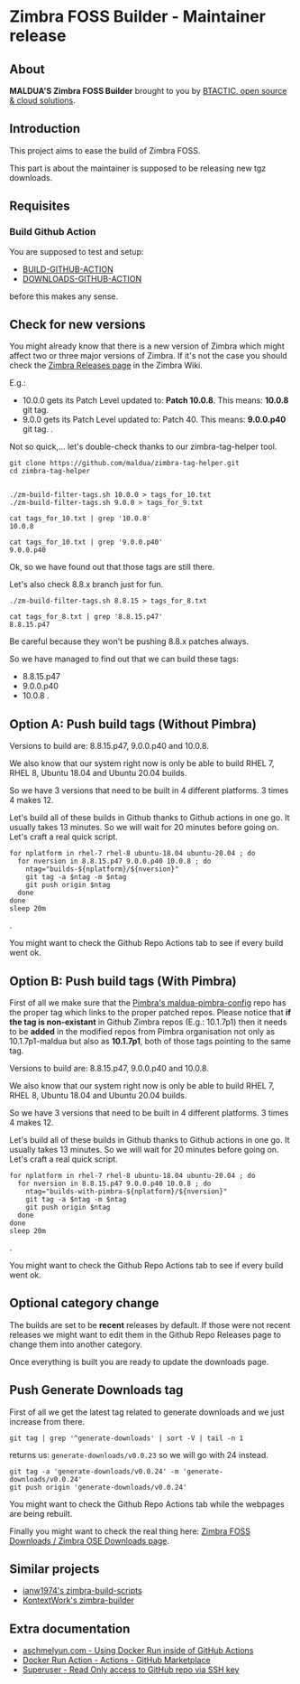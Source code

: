 # Zimbra FOSS Builder - Maintainer release

## About

**MALDUA'S Zimbra FOSS Builder** brought to you by [BTACTIC, open source & cloud solutions](https://www.btactic.com).

## Introduction

This project aims to ease the build of Zimbra FOSS.

This part is about the maintainer is supposed to be releasing new tgz downloads.

## Requisites

### Build Github Action

You are supposed to test and setup:

- [BUILD-GITHUB-ACTION](BUILD-GITHUB-ACTION.md)
- [DOWNLOADS-GITHUB-ACTION](DOWNLOADS-GITHUB-ACTION.md)

before this makes any sense.

## Check for new versions

You might already know that there is a new version of Zimbra which might affect two or three major versions of Zimbra. If it's not the case you should check the [Zimbra Releases page](https://wiki.zimbra.com/wiki/Zimbra_Releases) in the Zimbra Wiki.

E.g.:
- 10.0.0 gets its Patch Level updated to: **Patch 10.0.8**. This means: **10.0.8** git tag.
- 9.0.0 gets its Patch Level updated to: Patch 40. This means: **9.0.0.p40** git tag.
.

Not so quick,... let's double-check thanks to our zimbra-tag-helper tool.

```
git clone https://github.com/maldua/zimbra-tag-helper.git
cd zimbra-tag-helper


./zm-build-filter-tags.sh 10.0.0 > tags_for_10.txt
./zm-build-filter-tags.sh 9.0.0 > tags_for_9.txt

cat tags_for_10.txt | grep '10.0.8'
10.0.8

cat tags_for_10.txt | grep '9.0.0.p40'
9.0.0.p40
```

Ok, so we have found out that those tags are still there.

Let's also check 8.8.x branch just for fun.
```
./zm-build-filter-tags.sh 8.8.15 > tags_for_8.txt

cat tags_for_8.txt | grep '8.8.15.p47'
8.8.15.p47
```

Be careful because they won't be pushing 8.8.x patches always.

So we have managed to find out that we can build these tags:

- 8.8.15.p47
- 9.0.0.p40
- 10.0.8
.

## Option A: Push build tags (Without Pimbra)

Versions to build are: 8.8.15.p47, 9.0.0.p40 and 10.0.8.

We also know that our system right now is only be able to build RHEL 7, RHEL 8, Ubuntu 18.04 and Ubuntu 20.04 builds.

So we have 3 versions that need to be built in 4 different platforms. 3 times 4 makes 12.

Let's build all of these builds in Github thanks to Github actions in one go. It usually takes 13 minutes. So we will wait for 20 minutes before going on.
Let's craft a real quick script.

```
for nplatform in rhel-7 rhel-8 ubuntu-18.04 ubuntu-20.04 ; do
  for nversion in 8.8.15.p47 9.0.0.p40 10.0.8 ; do
    ntag="builds-${nplatform}/${nversion}"
    git tag -a $ntag -m $ntag
    git push origin $ntag
  done
done
sleep 20m
```
.

You might want to check the Github Repo Actions tab to see if every build went ok.

## Option B: Push build tags (With Pimbra)

First of all we make sure that the [Pimbra's maldua-pimbra-config](https://github.com/maldua-pimbra/maldua-pimbra-config) repo has the proper tag which links to the proper patched repos.
Please notice that **if the tag is non-existant** in Github Zimbra repos (E.g.: 10.1.7p1) then it needs to be **added** in the modified repos from Pimbra organisation not only as 10.1.7p1-maldua but also as **10.1.7p1**, both of those tags pointing to the same tag.

Versions to build are: 8.8.15.p47, 9.0.0.p40 and 10.0.8.

We also know that our system right now is only be able to build RHEL 7, RHEL 8, Ubuntu 18.04 and Ubuntu 20.04 builds.

So we have 3 versions that need to be built in 4 different platforms. 3 times 4 makes 12.

Let's build all of these builds in Github thanks to Github actions in one go. It usually takes 13 minutes. So we will wait for 20 minutes before going on.
Let's craft a real quick script.

```
for nplatform in rhel-7 rhel-8 ubuntu-18.04 ubuntu-20.04 ; do
  for nversion in 8.8.15.p47 9.0.0.p40 10.0.8 ; do
    ntag="builds-with-pimbra-${nplatform}/${nversion}"
    git tag -a $ntag -m $ntag
    git push origin $ntag
  done
done
sleep 20m
```
.

You might want to check the Github Repo Actions tab to see if every build went ok.

## Optional category change

The builds are set to be **recent** releases by default. If those were not recent releases we might want to edit them in the Github Repo Releases page to change them into another category.

Once everything is built you are ready to update the downloads page.

## Push Generate Downloads tag

First of all we get the latest tag related to generate downloads and we just increase from there.

```
git tag | grep '^generate-downloads' | sort -V | tail -n 1
```
returns us: `generate-downloads/v0.0.23` so we will go with 24 instead.

```
git tag -a 'generate-downloads/v0.0.24' -m 'generate-downloads/v0.0.24'
git push origin 'generate-downloads/v0.0.24'
```

You might want to check the Github Repo Actions tab while the webpages are being rebuilt.

Finally you might want to check the real thing here: [Zimbra FOSS Downloads / Zimbra OSE Downloads page](https://maldua.github.io/zimbra-foss-builder/downloads.html).

## Similar projects

- [ianw1974's zimbra-build-scripts](https://github.com/ianw1974/zimbra-build-scripts)
- [KontextWork's zimbra-builder](https://github.com/KontextWork/zimbra-builder)

## Extra documentation

- [aschmelyun.com - Using Docker Run inside of GitHub Actions](https://aschmelyun.com/blog/using-docker-run-inside-of-github-actions/)
- [Docker Run Action - Actions - GitHub Marketplace](https://github.com/marketplace/actions/docker-run-action)
- [Superuser - Read Only access to GitHub repo via SSH key](https://superuser.com/questions/1314064/read-only-access-to-github-repo-via-ssh-key)
